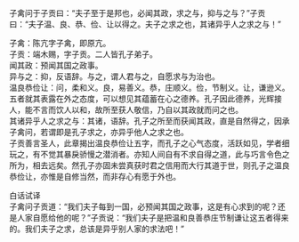 子禽问于子贡曰：“夫子至于是邦也，必闻其政，求之与，抑与之与？”子贡曰：“夫子温、良、恭、俭、让以得之。夫子之求之也，其诸异乎人之求之与！”

子禽：陈亢字子禽，即原亢。   
子贡：端木赐，字子贡。二人皆孔子弟子。  
闻其政：预闻其国之政事。  
异与之：抑，反语辞。与之，谓人君与之，自愿求与为治也。  
温良恭俭让：问，柔和义。良，易善义。恭，庄顺义。俭，节制义。让，谦逊义。五者就其表露在外之态度，可以想见其蕴蓄在心之德养。孔子因此德养，光辉接人，能不言而饮人以和，故所至获人敬信，乃自以其政就而问之也。   
其诸异乎人之求之与：其诸，语辞。孔子之所至而获闻其政，直是自然得之，因承子禽问，若谓即是孔子求之，亦异乎他人之求之也。  
子贡善言圣人，此章揭出温良恭俭让五字，而孔子之心气态度，活跃如见，学者细玩之，有不觉其暴戾骄慢之潜消者。亦知人间自有不求自得之道，此与巧言令色之所为，相去远矣。然孔子亦固未尝真获时君之信用而大行其道于世，则孔子之温良恭俭让，亦惟是自修当然，而非存心有愿于外也。   

白话试译   
子禽问子贡道：“我们夫子每到一国，必预闻其国之政事，这是有心求到的呢？还是人家自愿给他的呢？”子贡说：“我们夫子是把温和良善恭庄节制谦让这五者得来的。我们夫子之求，总该是异乎别人家的求法吧！”

